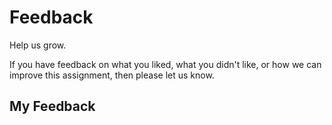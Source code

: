 # Feedback

Help us grow.

If you have feedback on what you liked, what you didn't like, or how we can improve this assignment, then please let us know.

## My Feedback


